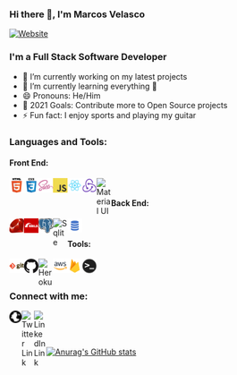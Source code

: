 ### Hi there 👋, I'm Marcos Velasco

[![Website](https://img.shields.io/website?label=portfolio_website&style=for-the-badge&url=https%3A%2F%2Fmarcosvelasco.com)](https://marcosvelasco.com)

### I'm a Full Stack Software Developer

- 🔭 I’m currently working on my latest projects
- 🌱 I’m currently learning everything 🤣
- 😄 Pronouns: He/Him
- 🥅 2021 Goals: Contribute more to Open Source projects
- ⚡ Fun fact: I enjoy sports and playing my guitar

### Languages and Tools:

#### Front End:

<img align="left" alt="HTML5" width="26px" src="https://raw.githubusercontent.com/github/explore/80688e429a7d4ef2fca1e82350fe8e3517d3494d/topics/html/html.png" />
<img align="left" alt="CSS3" width="26px" src="https://raw.githubusercontent.com/github/explore/80688e429a7d4ef2fca1e82350fe8e3517d3494d/topics/css/css.png" />
<img align="left" alt="Sass" width="26px" src="https://raw.githubusercontent.com/github/explore/80688e429a7d4ef2fca1e82350fe8e3517d3494d/topics/sass/sass.png" />
<img align="left" alt="JavaScript" width="26px" src="https://raw.githubusercontent.com/github/explore/80688e429a7d4ef2fca1e82350fe8e3517d3494d/topics/javascript/javascript.png" />
<img align="left" alt="React" width="26px" src="https://raw.githubusercontent.com/github/explore/80688e429a7d4ef2fca1e82350fe8e3517d3494d/topics/react/react.png" />
<img align="left" alt="Redux" width="26px" src="https://raw.githubusercontent.com/github/explore/80688e429a7d4ef2fca1e82350fe8e3517d3494d/topics/redux/redux.png" />
<img align="left" alt="Material UI" width="26px" src="https://avatars.githubusercontent.com/u/33663932?s=200&v=4" />

<br />

#### Back End:

<img align="left" alt="Ruby" width="26px" src="https://raw.githubusercontent.com/github/explore/80688e429a7d4ef2fca1e82350fe8e3517d3494d/topics/ruby/ruby.png" />
<img align="left" alt="Rails" width="26px" src="https://raw.githubusercontent.com/github/explore/80688e429a7d4ef2fca1e82350fe8e3517d3494d/topics/rails/rails.png" />
<img align="left" alt="Postgresql" width="26px" src="https://raw.githubusercontent.com/github/explore/80688e429a7d4ef2fca1e82350fe8e3517d3494d/topics/postgresql/postgresql.png" />
<img align="left" alt="Sqlite" width="26px" src="https://avatars.githubusercontent.com/u/48680494?s=400&u=4ab40856ccfa4616130de822486cc01350b34e09&v=4" />
<img align="left" alt="SQL" width="26px" src="https://raw.githubusercontent.com/github/explore/80688e429a7d4ef2fca1e82350fe8e3517d3494d/topics/sql/sql.png" />

<br>

#### Tools:

<img align="left" alt="Git" width="26px" src="https://raw.githubusercontent.com/github/explore/80688e429a7d4ef2fca1e82350fe8e3517d3494d/topics/git/git.png" />
<img align="left" alt="GitHub" width="26px" src="https://raw.githubusercontent.com/github/explore/78df643247d429f6cc873026c0622819ad797942/topics/github/github.png" />
<img align="left" alt="Heroku" width="26px" src="https://avatars.githubusercontent.com/u/23211?s=200&v=4" />
<img align="left" alt="AWS" width="26px" src="https://raw.githubusercontent.com/github/explore/fbceb94436312b6dacde68d122a5b9c7d11f9524/topics/aws/aws.png" />
<img align="left" alt="Firebase" width="26px" src="https://raw.githubusercontent.com/github/explore/80688e429a7d4ef2fca1e82350fe8e3517d3494d/topics/firebase/firebase.png" />
<img align="left" alt="Terminal" width="26px" src="https://raw.githubusercontent.com/github/explore/80688e429a7d4ef2fca1e82350fe8e3517d3494d/topics/terminal/terminal.png" />

<br>
<br>

### Connect with me:

[<img align="left" alt="marcosvelasco.com" width="22px" src="https://raw.githubusercontent.com/iconic/open-iconic/master/svg/globe.svg" />][website]
[<img align="left" alt="Twitter Link" width="22px" src="https://cdn.jsdelivr.net/npm/simple-icons@v3/icons/twitter.svg" />][twitter]
[<img align="left" alt="LinkedIn Link" width="22px" src="https://cdn.jsdelivr.net/npm/simple-icons@v3/icons/linkedin.svg" />][linkedin]

<!-- [<img align="left" alt="Instagram Link" width="22px" src="https://cdn.jsdelivr.net/npm/simple-icons@v3/icons/instagram.svg" />][instagram] -->

<br />
<br>
<br>

[![Anurag's GitHub stats](https://github-readme-stats.vercel.app/api?username=devslife7)](https://github.com/devslife7/github-readme-stats)

[website]: https://www.marcosvelasco.com/
[twitter]: https://twitter.com/Markuz113
[youtube]: https://www.youtube.com/channel/UCBmRRBM8cmE29ZGba51Sbzw
[instagram]: https://www.instagram.com/markuz1457
[linkedin]: https://www.linkedin.com/in/marcos-velasco-1b07a7189/
